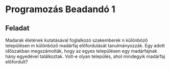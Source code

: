 # Programozás Beadandó 1
## Feladat
Madarak életének kutatásával foglalkozó szakemberek n különböző településen m
különböző madárfaj előfordulását tanulmányozzák. Egy adott időszakban megszámolták,
hogy az egyes településen egy madárfajnak hány egyedével találkoztak. Volt-e olyan
település, ahol mindegyik madárfaj előfordult?
